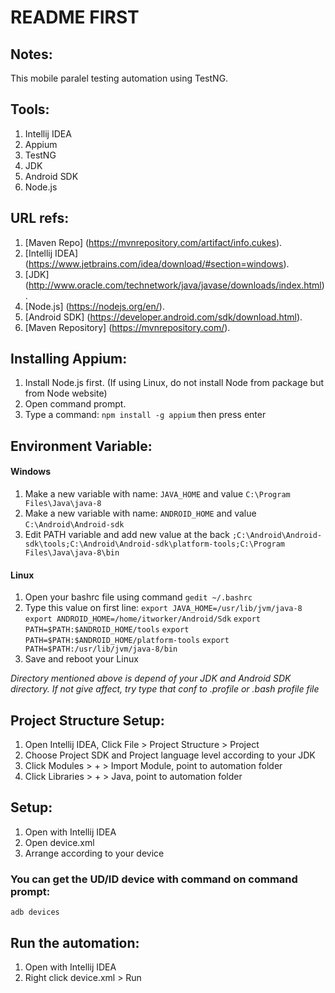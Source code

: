 # README FIRST

## Notes:
This mobile paralel testing automation using TestNG.

## Tools:
1. Intellij IDEA
2. Appium
3. TestNG
4. JDK
5. Android SDK
6. Node.js

## URL refs:
1. [Maven Repo] (https://mvnrepository.com/artifact/info.cukes).
2. [Intellij IDEA] (https://www.jetbrains.com/idea/download/#section=windows).
3. [JDK] (http://www.oracle.com/technetwork/java/javase/downloads/index.html).
4. [Node.js] (https://nodejs.org/en/).
5. [Android SDK] (https://developer.android.com/sdk/download.html).
6. [Maven Repository] (https://mvnrepository.com/).

## Installing Appium:
1. Install Node.js first. (If using Linux, do not install Node from package but from Node website)
2. Open command prompt.
3. Type a command: ```npm install -g appium``` then press enter

## Environment Variable:
#### Windows
1. Make a new variable with name: ```JAVA_HOME``` and value  ```C:\Program Files\Java\java-8```
2. Make a new variable with name: ```ANDROID_HOME``` and value  ```C:\Android\Android-sdk```
3. Edit PATH variable and add new value at the back
```;C:\Android\Android-sdk\tools;C:\Android\Android-sdk\platform-tools;C:\Program Files\Java\java-8\bin```

#### Linux
1. Open your bashrc file using command ```gedit ~/.bashrc```
2. Type this value on first line:
```export JAVA_HOME=/usr/lib/jvm/java-8```
```export ANDROID_HOME=/home/itworker/Android/Sdk```
```export PATH=$PATH:$ANDROID_HOME/tools```
```export PATH=$PATH:$ANDROID_HOME/platform-tools```
```export PATH=$PATH:/usr/lib/jvm/java-8/bin```
3. Save and reboot your Linux

_Directory mentioned above is depend of your JDK and Android SDK directory. If not give affect, try type that conf to .profile or .bash profile file_

## Project Structure Setup:
1. Open Intellij IDEA, Click File > Project Structure > Project
2. Choose Project SDK and Project language level according to your JDK
3. Click Modules > + > Import Module, point to automation folder
4. Click Libraries > + > Java, point to automation folder

## Setup:
1. Open with Intellij IDEA
2. Open device.xml
3. Arrange according to your device 

### You can get the UD/ID device with command on command prompt:
```
adb devices
```

## Run the automation:
1. Open with Intellij IDEA
2. Right click device.xml > Run